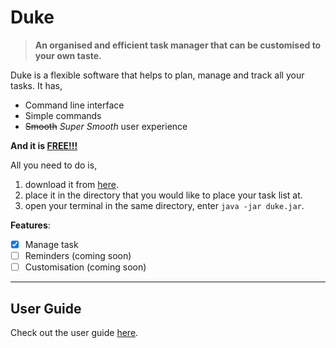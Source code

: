 # Duke

> **An organised and efficient task manager that can be customised to your own taste.**

Duke is a flexible software that helps to plan, manage and track all your tasks. It has,

+ Command line interface
+ Simple commands
+ ~~Smooth~~ *Super Smooth* user experience 

**And it is **<u>FREE!!!</u>**** 

All you need to do is, 

1. download it from [here](https://github.com/wweqg/ip/releases/tag/A-Release).
2. place it in the directory that you would like to place your task list at.
3. open your terminal in the same directory, enter `java -jar duke.jar`.

**Features**: 

- [x] Manage task
- [ ] Reminders (coming soon)
- [ ] Customisation (coming soon)

----

## User Guide

Check out the user guide [here](https://wweqg.github.io/ip/).
